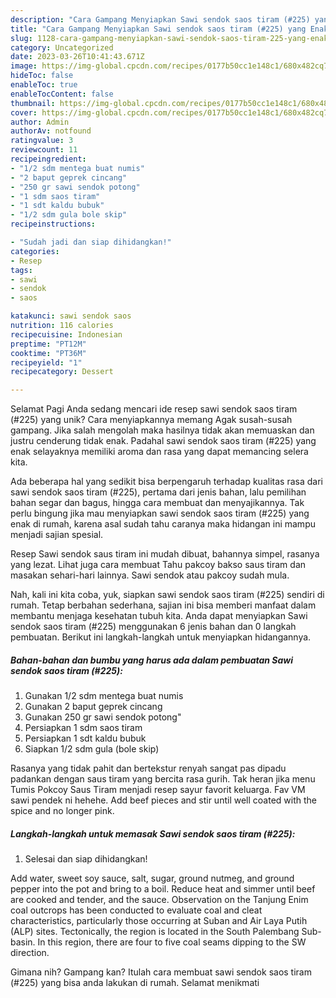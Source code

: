 ```yaml
---
description: "Cara Gampang Menyiapkan Sawi sendok saos tiram (#225) yang Enak, Sempurna"
title: "Cara Gampang Menyiapkan Sawi sendok saos tiram (#225) yang Enak, Sempurna"
slug: 1128-cara-gampang-menyiapkan-sawi-sendok-saos-tiram-225-yang-enak-sempurna
category: Uncategorized
date: 2023-03-26T10:41:43.671Z
image: https://img-global.cpcdn.com/recipes/0177b50cc1e148c1/680x482cq70/sawi-sendok-saos-tiram-225-foto-resep-utama.jpg
hideToc: false
enableToc: true
enableTocContent: false
thumbnail: https://img-global.cpcdn.com/recipes/0177b50cc1e148c1/680x482cq70/sawi-sendok-saos-tiram-225-foto-resep-utama.jpg
cover: https://img-global.cpcdn.com/recipes/0177b50cc1e148c1/680x482cq70/sawi-sendok-saos-tiram-225-foto-resep-utama.jpg
author: Admin
authorAv: notfound
ratingvalue: 3
reviewcount: 11
recipeingredient:
- "1/2 sdm mentega buat numis"
- "2 baput geprek cincang"
- "250 gr sawi sendok potong"
- "1 sdm saos tiram"
- "1 sdt kaldu bubuk"
- "1/2 sdm gula bole skip"
recipeinstructions:

- "Sudah jadi dan siap dihidangkan!"
categories:
- Resep
tags:
- sawi
- sendok
- saos

katakunci: sawi sendok saos 
nutrition: 116 calories
recipecuisine: Indonesian
preptime: "PT12M"
cooktime: "PT36M"
recipeyield: "1"
recipecategory: Dessert

---
```



Selamat Pagi Anda sedang mencari ide resep sawi sendok saos tiram (#225) yang unik? Cara menyiapkannya memang Agak susah-susah gampang. Jika salah mengolah maka hasilnya tidak akan memuaskan dan justru cenderung tidak enak. Padahal sawi sendok saos tiram (#225) yang enak selayaknya memiliki aroma dan rasa yang dapat memancing selera kita.


Ada beberapa hal yang sedikit bisa berpengaruh terhadap kualitas rasa dari sawi sendok saos tiram (#225), pertama dari jenis bahan, lalu pemilihan bahan segar dan bagus, hingga cara membuat dan menyajikannya. Tak perlu bingung jika mau menyiapkan sawi sendok saos tiram (#225) yang enak di rumah, karena asal sudah tahu caranya maka hidangan ini mampu menjadi sajian spesial.

Resep Sawi sendok saus tiram ini mudah dibuat, bahannya simpel, rasanya yang lezat. Lihat juga cara membuat Tahu pakcoy bakso saus tiram dan masakan sehari-hari lainnya. Sawi sendok atau pakcoy sudah mula.


Nah, kali ini kita coba, yuk, siapkan sawi sendok saos tiram (#225) sendiri di rumah. Tetap berbahan sederhana, sajian ini bisa memberi manfaat dalam membantu menjaga kesehatan tubuh kita. Anda dapat menyiapkan Sawi sendok saos tiram (#225) menggunakan 6 jenis bahan dan 0 langkah pembuatan. Berikut ini langkah-langkah untuk menyiapkan hidangannya.

<!--inarticleads1-->

##### Bahan-bahan dan bumbu yang harus ada dalam pembuatan Sawi sendok saos tiram (#225):

1. Gunakan 1/2 sdm mentega buat numis
1. Gunakan 2 baput geprek cincang
1. Gunakan 250 gr sawi sendok potong&#34;
1. Persiapkan 1 sdm saos tiram
1. Persiapkan 1 sdt kaldu bubuk
1. Siapkan 1/2 sdm gula (bole skip)


Rasanya yang tidak pahit dan bertekstur renyah sangat pas dipadu padankan dengan saus tiram yang bercita rasa gurih. Tak heran jika menu Tumis Pokcoy Saus Tiram menjadi resep sayur favorit keluarga. Fav VM sawi pendek ni hehehe. Add beef pieces and stir until well coated with the spice and no longer pink. 

<!--inarticleads2-->

##### Langkah-langkah untuk memasak Sawi sendok saos tiram (#225):


1. Selesai dan siap dihidangkan!

Add water, sweet soy sauce, salt, sugar, ground nutmeg, and ground pepper into the pot and bring to a boil. Reduce heat and simmer until beef are cooked and tender, and the sauce. Observation on the Tanjung Enim coal outcrops has been conducted to evaluate coal and cleat characteristics, particularly those occurring at Suban and Air Laya Putih (ALP) sites. Tectonically, the region is located in the South Palembang Sub-basin. In this region, there are four to five coal seams dipping to the SW direction. 

Gimana nih? Gampang kan? Itulah cara membuat sawi sendok saos tiram (#225) yang bisa anda lakukan di rumah. Selamat menikmati
